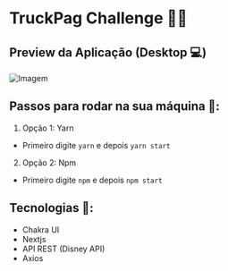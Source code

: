 # TruckPag Challenge 👩‍💻

## Preview da Aplicação (Desktop 💻)
![Imagem](https://i.imgur.com/lLQRi2D.gif)

## Passos para rodar na sua máquina 🚀: 
1. Opção 1: Yarn 
  - Primeiro digite `yarn` e depois `yarn start`
2. Opção 2: Npm
  - Primeiro digite `npm` e depois `npm start`

## Tecnologias 🎯: 
* Chakra UI
* Nextjs
* API REST (Disney API)
* Axios
